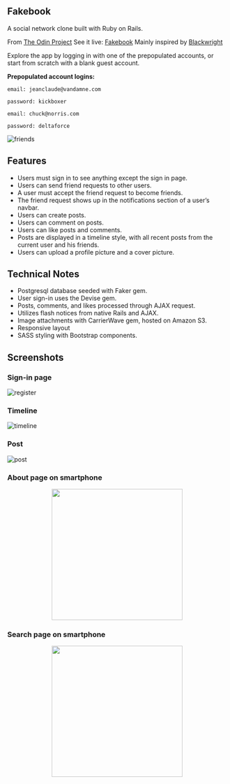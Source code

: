 ## Fakebook

A social network clone built with Ruby on Rails.

From [The Odin Project](https://www.theodinproject.com/lessons/final-project)
See it live: [Fakebook](https://fm-fakebook.herokuapp.com/)
Mainly inspired by [Blackwright](https://github.com/blackwright/tracebook)

Explore the app by logging in with one of the prepopulated accounts, or start from scratch with a blank guest account.

**Prepopulated account logins:**

```
email: jeanclaude@vandamne.com

password: kickboxer
```

```
email: chuck@norris.com

password: deltaforce
```

![friends](https://github.com/florianmainguy/fakebook/blob/master/docs/friends.png?raw=true)

## Features

- Users must sign in to see anything except the sign in page.
- Users can send friend requests to other users.
- A user must accept the friend request to become friends.
- The friend request shows up in the notifications section of a user’s navbar.
- Users can create posts.
- Users can comment on posts.
- Users can like posts and comments.
- Posts are displayed in a timeline style, with all recent posts from the current user and his friends.
- Users can upload a profile picture and a cover picture.


## Technical Notes

- Postgresql database seeded with Faker gem.
- User sign-in uses the Devise gem.
- Posts, comments, and likes processed through AJAX request.
- Utilizes flash notices from native Rails and AJAX.
- Image attachments with CarrierWave gem, hosted on Amazon S3.
- Responsive layout
- SASS styling with Bootstrap components.

## Screenshots

### Sign-in page
![register](https://github.com/florianmainguy/fakebook/blob/master/docs/register.png?raw=true)

### Timeline
![timeline](https://github.com/florianmainguy/fakebook/blob/master/docs/timeline.png?raw=true)

### Post
![post](https://github.com/florianmainguy/fakebook/blob/master/docs/post.png?raw=true)

### About page on smartphone
<p align="center">
  <img width="300" src="https://github.com/florianmainguy/fakebook/blob/master/docs/about.png">
</p>

### Search page on smartphone
<p align="center">
  <img width="300" src="https://github.com/florianmainguy/fakebook/blob/master/docs/index.png">
</p>
